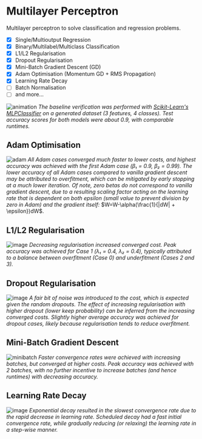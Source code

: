 # Multilayer Perceptron

Multilayer perceptron to solve classification and regression problems.

- [x] Single/Multioutput Regression
- [x] Binary/Multilabel/Multiclass Classification
- [x] L1/L2 Regularisation
- [x] Dropout Regularisation
- [x] Mini-Batch Gradient Descent (GD)
- [x] Adam Optimisation (Momentum GD + RMS Propagation)
- [x] Learning Rate Decay
- [ ] Batch Normalisation
- [ ] and more...

![animation](https://github.com/obdwinston/Multilayer-Perceptron/assets/104728656/d9d2cff9-ec53-461d-b136-94a981ca94f3)
_The baseline verification was performed with [Scikit-Learn's MLPClassifier](https://scikit-learn.org/stable/modules/generated/sklearn.neural_network.MLPClassifier.html) on a generated dataset (3 features, 4 classes). Test accuracy scores for both models were about 0.9, with comparable runtimes._

## Adam Optimisation

![adam](https://github.com/obdwinston/Multilayer-Perceptron/assets/104728656/66a833a9-816f-4218-811d-47b493f1918d)
_All Adam cases converged much faster to lower costs, and highest accuracy was achieved with the first Adam case (β₁ = 0.9, β₂ = 0.99). The lower accuracy of all Adam cases compared to vanilla gradient descent may be attributed to overfitment, which can be mitigated by early stopping at a much lower iteration. Of note, zero betas do not correspond to vanilla gradient descent, due to a resulting scaling factor acting on the learning rate that is dependent on both epsilon (small value to prevent division by zero in Adam) and the gradient itself:_ $W=W-\alpha(\frac{1}{|dW| + \epsilon})dW$.

## L1/L2 Regularisation

![image](https://github.com/obdwinston/Multilayer-Perceptron/assets/104728656/d7e53c83-72e4-44bb-804f-0c36c0fd2602)
_Decreasing regularisation increased converged cost. Peak accuracy was achieved for Case 1 (λ₁ = 0.4, λ₂ = 0.4), typically attributed to a balance between overfitment (Case 0) and underfitment (Cases 2 and 3)._

## Dropout Regularisation

![image](https://github.com/obdwinston/Multilayer-Perceptron/assets/104728656/e9d0caee-2ae9-4714-8709-5b8a2d770cf1)
_A fair bit of noise was introduced to the cost, which is expected given the random dropouts. The effect of increasing regularisation with higher dropout (lower keep probability) can be inferred from the increasing converged costs. Slightly higher average accuracy was achieved for dropout cases, likely because regularisation tends to reduce overfitment._

## Mini-Batch Gradient Descent

![minibatch](https://github.com/obdwinston/Multilayer-Perceptron/assets/104728656/901b83af-027d-4154-a24f-b320df1f7c9d)
_Faster convergence rates were achieved with increasing batches, but converged at higher costs. Peak accuracy was achieved with 2 batches, with no further incentive to increase batches (and hence runtimes) with decreasing accuracy._

## Learning Rate Decay

![image](https://github.com/obdwinston/Multilayer-Perceptron/assets/104728656/2e5764f1-a424-42d3-9b6d-26a3d011bbcb)
_Exponential decay resulted in the slowest convergence rate due to the rapid decrease in learning rate. Scheduled decay had a fast initial convergence rate, while gradually reducing (or relaxing) the learning rate in a step-wise manner._
